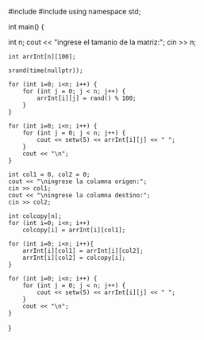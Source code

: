 #include <iostream>
#include <iomanip>
using namespace std;

int main() {
    
int n;
    cout << "ingrese el tamanio de la matriz:";
    cin >> n;

    int arrInt[n][100];

    srand(time(nullptr));

    for (int i=0; i<n; i++) {
        for (int j = 0; j < n; j++) {
            arrInt[i][j] = rand() % 100;
        }
    }
    
    for (int i=0; i<n; i++) {
        for (int j = 0; j < n; j++) {
            cout << setw(5) << arrInt[i][j] << " ";
        }
        cout << "\n";
    }
    
    int col1 = 0, col2 = 0;
    cout << "\ningrese la columna origen:";
    cin >> col1;
    cout << "\ningrese la columna destino:";
    cin >> col2;
    
    int colcopy[n]; 
    for (int i=0; i<n; i++)
        colcopy[i] = arrInt[i][col1];
    
    for (int i=0; i<n; i++){
        arrInt[i][col1] = arrInt[i][col2];
        arrInt[i][col2] = colcopy[i];
    }
  
    for (int i=0; i<n; i++) {
        for (int j = 0; j < n; j++) {
            cout << setw(5) << arrInt[i][j] << " ";
        }
        cout << "\n";
    }
}
